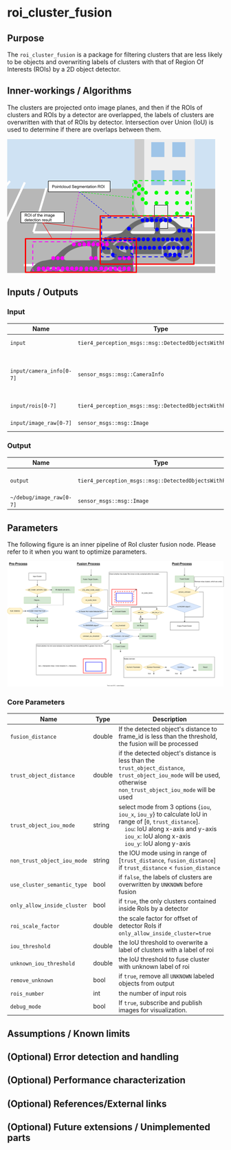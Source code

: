 # roi_cluster_fusion

## Purpose

The `roi_cluster_fusion` is a package for filtering clusters that are less likely to be objects and overwriting labels of clusters with that of Region Of Interests (ROIs) by a 2D object detector.

## Inner-workings / Algorithms

The clusters are projected onto image planes, and then if the ROIs of clusters and ROIs by a detector are overlapped, the labels of clusters are overwritten with that of ROIs by detector. Intersection over Union (IoU) is used to determine if there are overlaps between them.

![roi_cluster_fusion_image](./images/roi_cluster_fusion.png)

## Inputs / Outputs

### Input

| Name                     | Type                                                     | Description                                               |
| ------------------------ | -------------------------------------------------------- | --------------------------------------------------------- |
| `input`                  | `tier4_perception_msgs::msg::DetectedObjectsWithFeature` | clustered pointcloud                                      |
| `input/camera_info[0-7]` | `sensor_msgs::msg::CameraInfo`                           | camera information to project 3d points onto image planes |
| `input/rois[0-7]`        | `tier4_perception_msgs::msg::DetectedObjectsWithFeature` | ROIs from each image                                      |
| `input/image_raw[0-7]`   | `sensor_msgs::msg::Image`                                | images for visualization                                  |

### Output

| Name                     | Type                                                     | Description                |
| ------------------------ | -------------------------------------------------------- | -------------------------- |
| `output`                 | `tier4_perception_msgs::msg::DetectedObjectsWithFeature` | labeled cluster pointcloud |
| `~/debug/image_raw[0-7]` | `sensor_msgs::msg::Image`                                | images for visualization   |

## Parameters

The following figure is an inner pipeline of RoI cluster fusion node.
Please refer to it when you want to optimize parameters.

![roi_cluster_fusion_params](./images/roi_cluster_fusion_params.svg)

### Core Parameters

| Name                        | Type   | Description                                                                                                                                                                                                                        |
| --------------------------- | ------ | ---------------------------------------------------------------------------------------------------------------------------------------------------------------------------------------------------------------------------------- |
| `fusion_distance`           | double | If the detected object's distance to frame_id is less than the threshold, the fusion will be processed                                                                                                                             |
| `trust_object_distance`     | double | if the detected object's distance is less than the `trust_object_distance`, `trust_object_iou_mode` will be used, otherwise `non_trust_object_iou_mode` will be used                                                               |
| `trust_object_iou_mode`     | string | select mode from 3 options {`iou`, `iou_x`, `iou_y`} to calculate IoU in range of [`0`, `trust_distance`]. <br> &emsp;`iou`: IoU along x-axis and y-axis <br> &emsp;`iou_x`: IoU along x-axis <br> &emsp;`iou_y`: IoU along y-axis |
| `non_trust_object_iou_mode` | string | the IOU mode using in range of [`trust_distance`, `fusion_distance`] if `trust_distance` < `fusion_distance`                                                                                                                       |
| `use_cluster_semantic_type` | bool   | if `false`, the labels of clusters are overwritten by `UNKNOWN` before fusion                                                                                                                                                      |
| `only_allow_inside_cluster` | bool   | if `true`, the only clusters contained inside RoIs by a detector                                                                                                                                                                   |
| `roi_scale_factor`          | double | the scale factor for offset of detector RoIs if `only_allow_inside_cluster=true`                                                                                                                                                   |
| `iou_threshold`             | double | the IoU threshold to overwrite a label of clusters with a label of roi                                                                                                                                                             |
| `unknown_iou_threshold`     | double | the IoU threshold to fuse cluster with unknown label of roi                                                                                                                                                                        |
| `remove_unknown`            | bool   | if `true`, remove all `UNKNOWN` labeled objects from output                                                                                                                                                                        |
| `rois_number`               | int    | the number of input rois                                                                                                                                                                                                           |
| `debug_mode`                | bool   | If `true`, subscribe and publish images for visualization.                                                                                                                                                                         |

## Assumptions / Known limits

<!-- Write assumptions and limitations of your implementation.

Example:
  This algorithm assumes obstacles are not moving, so if they rapidly move after the vehicle started to avoid them, it might collide with them.
  Also, this algorithm doesn't care about blind spots. In general, since too close obstacles aren't visible due to the sensing performance limit, please take enough margin to obstacles.
-->

## (Optional) Error detection and handling

<!-- Write how to detect errors and how to recover from them.

Example:
  This package can handle up to 20 obstacles. If more obstacles found, this node will give up and raise diagnostic errors.
-->

## (Optional) Performance characterization

<!-- Write performance information like complexity. If it wouldn't be the bottleneck, not necessary.

Example:

  ### Complexity

  This algorithm is O(N).

  ### Processing time

  ...
-->

## (Optional) References/External links

<!-- Write links you referred to when you implemented.

Example:
  [1] {link_to_a_thesis}
  [2] {link_to_an_issue}
-->

## (Optional) Future extensions / Unimplemented parts

<!-- Write future extensions of this package.

Example:
  Currently, this package can't handle the chattering obstacles well. We plan to add some probabilistic filters in the perception layer to improve it.
  Also, there are some parameters that should be global(e.g. vehicle size, max steering, etc.). These will be refactored and defined as global parameters so that we can share the same parameters between different nodes.
-->
